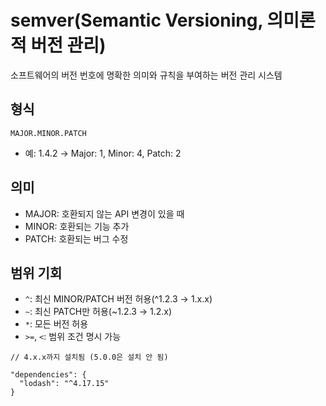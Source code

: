 # semver(Semantic Versioning, 의미론적 버전 관리)

소프트웨어의 버전 번호에 명확한 의미와 규칙을 부여하는 버전 관리 시스템

## 형식

```
MAJOR.MINOR.PATCH
```

- 예: 1.4.2 → Major: 1, Minor: 4, Patch: 2

## 의미

- MAJOR: 호환되지 않는 API 변경이 있을 때
- MINOR: 호환되는 기능 추가
- PATCH: 호환되는 버그 수정

## 범위 기회

- `^`: 최신 MINOR/PATCH 버전 허용(^1.2.3 → 1.x.x)
- `~`: 최신 PATCH만 허용(~1.2.3 → 1.2.x)
- `*`: 모든 버전 허용
- `>=`, `<`:	범위 조건 명시 가능

```
// 4.x.x까지 설치됨 (5.0.0은 설치 안 됨)

"dependencies": {
  "lodash": "^4.17.15"
}
```
